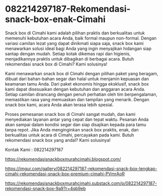 # 082214297187-Rekomendasi-snack-box-enak-Cimahi
Snack box di Cimahi kami adalah pilihan praktis dan berkualitas untuk memenuhi kebutuhan acara Anda, baik formal maupun non-formal. Dengan variasi camilan lezat yang dapat dinikmati siapa saja, snack box kami menawarkan solusi ideal bagi Anda yang ingin menyajikan hidangan siap santap dengan mudah. Setiap kotak dikemas rapi dan higienis, menjadikannya praktis untuk dibagikan di berbagai acara. Butuh rekomendasi snack box di Cimahi? Kami solusinya!

Kami menawarkan snack box di Cimahi dengan pilihan paket yang beragam, dibuat dari bahan-bahan segar dan halal untuk menjamin kepuasan dan keamanan tamu Anda. Dari paket ekonomis hingga eksklusif, snack box kami dapat disesuaikan dengan kebutuhan dan anggaran acara Anda. Setiap camilan dirancang dengan penuh perhatian oleh tim berpengalaman, memastikan rasa yang memuaskan dan tampilan yang menarik. Dengan snack box kami, acara Anda akan terasa lebih spesial.

Proses pemesanan snack box di Cimahi sangat mudah, dan kami menyediakan layanan antar yang cepat dan tepat waktu. Pesanan Anda akan sampai dalam kondisi segar dan siap disajikan kepada para tamu tanpa repot. Jika Anda menginginkan snack box praktis, enak, dan berkualitas untuk acara di Cimahi, percayakan pada kami. Butuh rekomendasi snack box yang andal? Kami solusinya!

Kontak Kami : 082214297187

https://rekomendasisnackboxmurahcimahi.blogspot.com/

https://imgur.com/gallery/082214297187-rekomendasi-snack-box-lengkap-cimahi-rekomendasi-snack-box-premium-cimahi-PVmrAoR

https://rekomendasisnackboxmurahcimahi.substack.com/p/082214297187-rekomendasi-snack-box-9a9?r=4qb9eb
